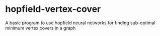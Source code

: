 # hopfield-vertex-cover
A basic program to use hopfield neural networks for finding sub-optimal minimum vertex covers in a graph
